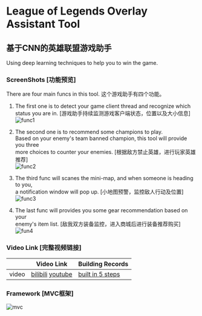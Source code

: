 # League of Legends Overlay Assistant Tool
## 基于CNN的英雄联盟游戏助手

Using deep learning techniques to help you to win the game.

### ScreenShots [功能预览]
There are four main funcs in this tool.
这个游戏助手有四个功能。

1. The first one is to detect your game client thread and recognize which <br> 
 status you are in. [游戏助手持续监测游戏客户端状态，位置以及大小信息] <br>
![func1](https://user-images.githubusercontent.com/24391143/80825500-60e17e00-8b95-11ea-8ae3-32899cc5721b.gif)

2. The second one is to recommend some champions to play.<br>
 Based on your enemy's team banned champion, this tool will provide you three<br> 
 more choices to counter your enemies. [根据敌方禁止英雄，进行玩家英雄推荐]<br>
![func2](https://user-images.githubusercontent.com/24391143/80828012-7658a700-8b99-11ea-8737-b355d4a17ab1.gif)

3. The third func will scanes the mini-map, and when someone is heading to you,<br>
 a notification window will pop up. [小地图预警，监控敌人行动及位置]<br>
![func3](https://user-images.githubusercontent.com/24391143/80831564-ec600c80-8b9f-11ea-97e1-16afa76fe2f8.gif)

4. The last func will provides you some gear recommendation based on your <br> 
 enemy's item list. [敌我双方装备监控，进入商城后进行装备推荐购买]<br>
![fun4](https://user-images.githubusercontent.com/24391143/81096936-fa719e00-8ebb-11ea-8cbb-6a1a736b78e5.gif)


### Video Link [完整视频链接]

|     |           Video Link         | Building Records |
|-----|------------------------------|------------------|
|video|[bilibili](https://www.bilibili.com/video/BV1fK4y1r769) [youtube](https://www.youtube.com/watch?v=d0Ds144wQmI&t=6s)| [built in 5 steps](https://github.com/AaronYang2333/LOL_Overlay_Assistant_Tool/wiki)

### Framework [MVC框架]
![mvc](https://user-images.githubusercontent.com/24391143/81099807-54746280-8ec0-11ea-86c9-5d8f2d31bcef.png)
